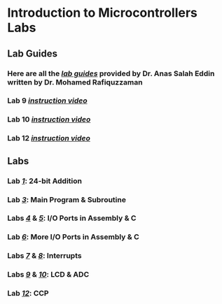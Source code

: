 # Introduction to Microcontrollers Labs

## Lab Guides
### Here are all the [*lab guides*](https://github.com/fctanglao/IntroductionToMicrocontrollersLabs/tree/main/Lab%20Guides) provided by Dr. Anas Salah Eddin written by Dr. Mohamed Rafiquzzaman
### Lab 9 [*instruction video*](https://youtu.be/UvBvXDH-kZg?si=D0C21TCM7wyiOTvO)
### Lab 10 [*instruction video*](https://youtu.be/1cIbyBzErN8?si=pZUgwHccoxJtQLig)
### Lab 12 [*instruction video*](https://youtu.be/htTvNX9Kj-I?si=gEQTxNuNjrhc8edK)

## Labs
### Lab [*1*](https://github.com/fctanglao/IntroductionToMicrocontrollersLabs/tree/main/Lab%201): 24-bit Addition
### Lab [*3*](https://github.com/fctanglao/IntroductionToMicrocontrollersLabs/tree/main/Lab%203): Main Program & Subroutine
### Labs [*4*](https://github.com/fctanglao/IntroductionToMicrocontrollersLabs/tree/main/Lab%204) & [*5*](https://github.com/fctanglao/IntroductionToMicrocontrollersLabs/tree/main/Lab%205): I/O Ports in Assembly & C
### Lab [*6*](https://github.com/fctanglao/IntroductionToMicrocontrollersLabs/tree/main/Lab%206): More I/O Ports in Assembly & C
### Labs [*7*](https://github.com/fctanglao/IntroductionToMicrocontrollersLabs/tree/main/Lab%207) & [*8*](https://github.com/fctanglao/IntroductionToMicrocontrollersLabs/tree/main/Lab%208): Interrupts
### Labs [*9*](https://github.com/fctanglao/IntroductionToMicrocontrollersLabs/tree/main/Lab%209) & [*10*](https://github.com/fctanglao/IntroductionToMicrocontrollersLabs/tree/main/Lab%2010): LCD & ADC
### Lab [*12*](https://github.com/fctanglao/IntroductionToMicrocontrollersLabs/tree/main/Lab%2012): CCP
